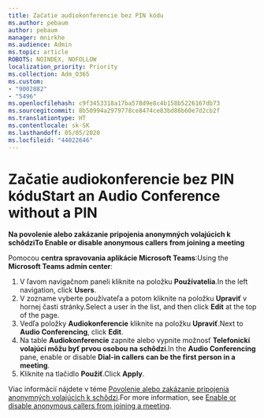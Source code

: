 ```yaml
---
title: Začatie audiokonferencie bez PIN kódu
ms.author: pebaum
author: pebaum
manager: mnirkhe
ms.audience: Admin
ms.topic: article
ROBOTS: NOINDEX, NOFOLLOW
localization_priority: Priority
ms.collection: Adm_O365
ms.custom:
- "9002882"
- "5496"
ms.openlocfilehash: c9f3453318a17ba578d9e8c4b158b5226167db73
ms.sourcegitcommit: 8b50994a2979778ce8474ce83bd86b60e7d2cb2f
ms.translationtype: HT
ms.contentlocale: sk-SK
ms.lasthandoff: 05/05/2020
ms.locfileid: "44022646"
---
```

# <a name="start-an-audio-conference-without-a-pin"></a><span data-ttu-id="d2774-102">Začatie audiokonferencie bez PIN kódu</span><span class="sxs-lookup"><span data-stu-id="d2774-102">Start an Audio Conference without a PIN</span></span>

<span data-ttu-id="d2774-103">**Na povolenie alebo zakázanie pripojenia anonymných volajúcich k schôdzi**</span><span class="sxs-lookup"><span data-stu-id="d2774-103">**To Enable or disable anonymous callers from joining a meeting**</span></span>

<span data-ttu-id="d2774-104">Pomocou **centra spravovania aplikácie Microsoft Teams**:</span><span class="sxs-lookup"><span data-stu-id="d2774-104">Using the **Microsoft Teams admin center**:</span></span>

1. <span data-ttu-id="d2774-105">V ľavom navigačnom paneli kliknite na položku **Používatelia**.</span><span class="sxs-lookup"><span data-stu-id="d2774-105">In the left navigation, click **Users**.</span></span>
2. <span data-ttu-id="d2774-106">V zozname vyberte používateľa a potom kliknite na položku **Upraviť** v hornej časti stránky.</span><span class="sxs-lookup"><span data-stu-id="d2774-106">Select a user in the list, and then click **Edit** at the top of the page.</span></span>
3. <span data-ttu-id="d2774-107">Vedľa položky **Audiokonferencie** kliknite na položku **Upraviť**.</span><span class="sxs-lookup"><span data-stu-id="d2774-107">Next to **Audio Conferencing**, click **Edit**.</span></span>
4. <span data-ttu-id="d2774-108">Na table **Audiokonferencie** zapnite alebo vypnite možnosť **Telefonickí volajúci môžu byť prvou osobou na schôdzi**.</span><span class="sxs-lookup"><span data-stu-id="d2774-108">In the **Audio Conferencing** pane, enable or disable **Dial-in callers can be the first person in a meeting**.</span></span>
5. <span data-ttu-id="d2774-109">Kliknite na tlačidlo **Použiť**.</span><span class="sxs-lookup"><span data-stu-id="d2774-109">Click **Apply**.</span></span>

<span data-ttu-id="d2774-110">Viac informácií nájdete v téme [Povolenie alebo zakázanie pripojenia anonymných volajúcich k schôdzi](https://docs.microsoft.com/microsoftteams/start-an-audio-conference-over-the-phone-without-a-pin-in-teams).</span><span class="sxs-lookup"><span data-stu-id="d2774-110">For more information, see [Enable or disable anonymous callers from joining a meeting](https://docs.microsoft.com/microsoftteams/start-an-audio-conference-over-the-phone-without-a-pin-in-teams).</span></span>
